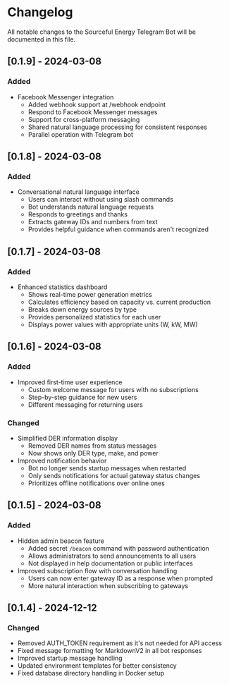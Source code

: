 # Changelog

All notable changes to the Sourceful Energy Telegram Bot will be documented in this file.

## [0.1.9] - 2024-03-08

### Added
- Facebook Messenger integration
  - Added webhook support at /webhook endpoint
  - Respond to Facebook Messenger messages
  - Support for cross-platform messaging
  - Shared natural language processing for consistent responses
  - Parallel operation with Telegram bot

## [0.1.8] - 2024-03-08

### Added
- Conversational natural language interface
  - Users can interact without using slash commands
  - Bot understands natural language requests
  - Responds to greetings and thanks
  - Extracts gateway IDs and numbers from text
  - Provides helpful guidance when commands aren't recognized

## [0.1.7] - 2024-03-08

### Added
- Enhanced statistics dashboard
  - Shows real-time power generation metrics
  - Calculates efficiency based on capacity vs. current production
  - Breaks down energy sources by type
  - Provides personalized statistics for each user
  - Displays power values with appropriate units (W, kW, MW)

## [0.1.6] - 2024-03-08

### Added
- Improved first-time user experience
  - Custom welcome message for users with no subscriptions
  - Step-by-step guidance for new users
  - Different messaging for returning users

### Changed
- Simplified DER information display
  - Removed DER names from status messages
  - Now shows only DER type, make, and power
- Improved notification behavior
  - Bot no longer sends startup messages when restarted
  - Only sends notifications for actual gateway status changes
  - Prioritizes offline notifications over online ones

## [0.1.5] - 2024-03-08

### Added
- Hidden admin beacon feature
  - Added secret `/beacon` command with password authentication
  - Allows administrators to send announcements to all users
  - Not displayed in help documentation or public interfaces
- Improved subscription flow with conversation handling
  - Users can now enter gateway ID as a response when prompted
  - More natural interaction when subscribing to gateways

## [0.1.4] - 2024-12-12

### Changed
- Removed AUTH_TOKEN requirement as it's not needed for API access
- Fixed message formatting for MarkdownV2 in all bot responses
- Improved startup message handling
- Updated environment templates for better consistency
- Fixed database directory handling in Docker setup
